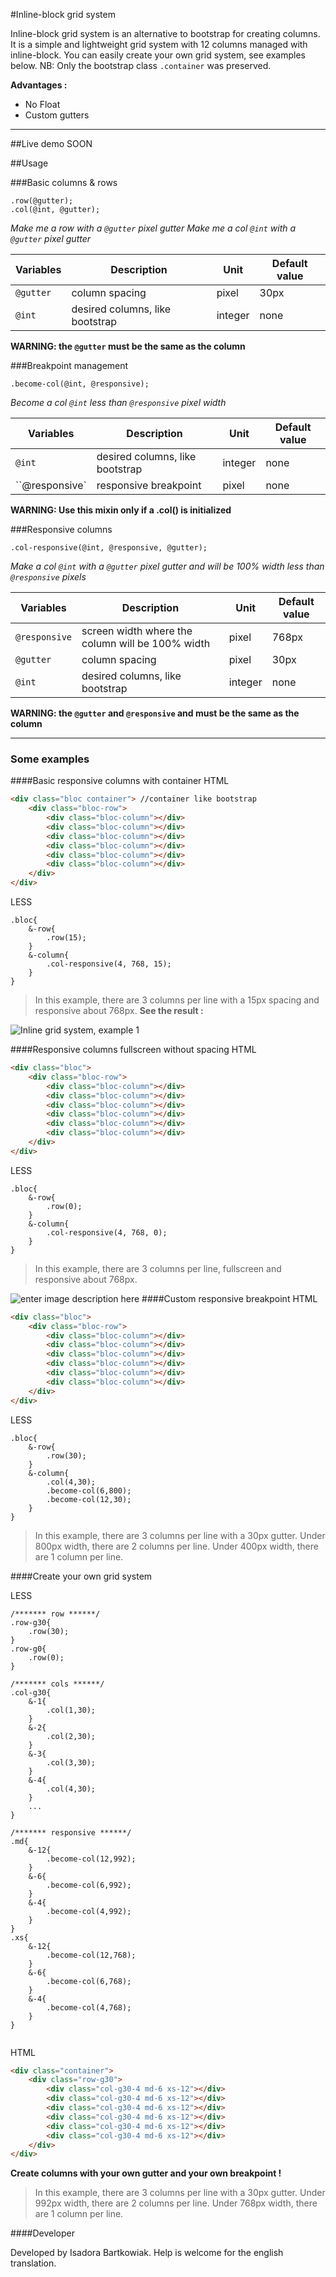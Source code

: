 
#Inline-block grid system

Inline-block grid system is an alternative to bootstrap for creating columns. It is a simple and lightweight grid system with 12 columns managed with inline-block. You can easily create your own grid system, see examples below. NB: Only the bootstrap class `.container` was preserved.

**Advantages :**

 - No Float  
 - Custom gutters

----------
##Live demo
SOON

##Usage

###Basic columns & rows
```less
.row(@gutter);
.col(@int, @gutter);
```
*Make me a row with a `@gutter` pixel gutter*
*Make me a col `@int` with a `@gutter` pixel gutter*

Variables| Description| Unit | Default value
--- | --- | --- | --- |
`@gutter` | column spacing | pixel | 30px
`@int` | desired columns, like bootstrap | integer  | none

**WARNING:  the `@gutter`  must be the same as the column**

###Breakpoint management
```less
.become-col(@int, @responsive);
```
*Become a col `@int` less than `@responsive` pixel width*

Variables| Description| Unit | Default value
--- | --- | --- | --- |
`@int` | desired columns, like bootstrap | integer  | none
``@responsive` | responsive breakpoint | pixel | none

**WARNING:  Use this mixin only if a .col() is initialized**

###Responsive columns
```less
.col-responsive(@int, @responsive, @gutter);
```
*Make a col `@int` with a `@gutter` pixel gutter and will be 100% width less than `@responsive` pixels*

Variables| Description| Unit | Default value
--- | --- | --- | --- |
`@responsive` | screen width where the column will be 100% width | pixel | 768px
`@gutter` | column spacing | pixel | 30px
`@int` | desired columns, like bootstrap | integer | none

**WARNING:  the `@gutter`  and `@responsive` and must be the same as the column**

----------


### Some examples


####Basic responsive columns with container
HTML

```html
<div class="bloc container"> //container like bootstrap
	<div class="bloc-row">
		<div class="bloc-column"></div>
		<div class="bloc-column"></div>
		<div class="bloc-column"></div>
		<div class="bloc-column"></div>
		<div class="bloc-column"></div>
		<div class="bloc-column"></div>
	</div>
</div>
```
LESS

```less
.bloc{
	&-row{
		.row(15);
	}	
	&-column{
		.col-responsive(4, 768, 15);
	}
}
```

>In this example, there are 3 columns per line with a 15px spacing and responsive about 768px. **See the result :**

![Inline grid system, example 1](http://www.zupimages.net/up/15/29/kx0l.jpg)

####Responsive columns fullscreen without spacing
HTML

```html
<div class="bloc">
	<div class="bloc-row">
		<div class="bloc-column"></div>
		<div class="bloc-column"></div>
		<div class="bloc-column"></div>
		<div class="bloc-column"></div>
		<div class="bloc-column"></div>
		<div class="bloc-column"></div>
	</div>
</div>
```
LESS

```less
.bloc{
	&-row{
		.row(0);
	}	
	&-column{
		.col-responsive(4, 768, 0);
	}
}
```

> In this example, there are 3 columns per line,  fullscreen and responsive about 768px.

![enter image description here](http://zupimages.net/up/15/29/34ww.jpg) 
####Custom responsive breakpoint
HTML

```html
<div class="bloc">
	<div class="bloc-row">
		<div class="bloc-column"></div>
		<div class="bloc-column"></div>
		<div class="bloc-column"></div>
		<div class="bloc-column"></div>
		<div class="bloc-column"></div>
		<div class="bloc-column"></div>
	</div>
</div>
```
LESS

```less
.bloc{
	&-row{
		.row(30);
	}	
	&-column{
		.col(4,30);
		.become-col(6,800);
		.become-col(12,30);
	}
}
```

> In this example, there are 3 columns per line with a 30px gutter. 
> Under 800px width, there are 2 columns per line.
> Under 400px width, there are 1 column per line.

####Create your own grid system

LESS

```less
/******* row ******/
.row-g30{
	.row(30);
}
.row-g0{
	.row(0);
}

/******* cols ******/
.col-g30{
	&-1{
		.col(1,30); 
	}
	&-2{
		.col(2,30); 
	}
	&-3{
		.col(3,30); 
	}
	&-4{
		.col(4,30); 
	}
	...
}

/******* responsive ******/
.md{
	&-12{
		.become-col(12,992); 
	}
	&-6{
		.become-col(6,992); 
	}
	&-4{
		.become-col(4,992); 
	}
}
.xs{
	&-12{
		.become-col(12,768); 
	}
	&-6{
		.become-col(6,768); 
	}
	&-4{
		.become-col(4,768); 
	}
}


```
HTML

```html
<div class="container">
	<div class="row-g30">
		<div class="col-g30-4 md-6 xs-12"></div>
		<div class="col-g30-4 md-6 xs-12"></div>
		<div class="col-g30-4 md-6 xs-12"></div>
		<div class="col-g30-4 md-6 xs-12"></div>
		<div class="col-g30-4 md-6 xs-12"></div>
		<div class="col-g30-4 md-6 xs-12"></div>
	</div>
</div>
```

**Create columns with your own gutter and your own breakpoint !**

> In this example, there are 3 columns per line with a 30px gutter. 
> Under 992px width, there are 2 columns per line.
> Under 768px width, there are 1 column per line.




####Developer

Developed by Isadora Bartkowiak.
Help is welcome for the english translation.